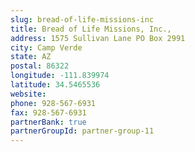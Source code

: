 ```yaml
---
slug: bread-of-life-missions-inc
title: Bread of Life Missions, Inc.,
address: 1575 Sullivan Lane PO Box 2991
city: Camp Verde
state: AZ
postal: 86322
longitude: -111.839974
latitude: 34.5465536
website: 
phone: 928-567-6931
fax: 928-567-6931
partnerBank: true
partnerGroupId: partner-group-11
---
```

